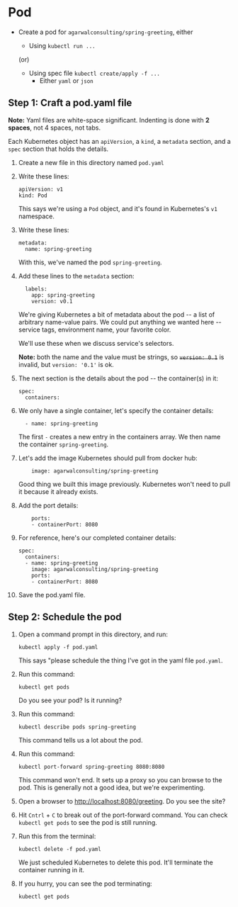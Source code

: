 # Pod

- Create a pod for `agarwalconsulting/spring-greeting`, either

  - Using `kubectl run ...`

  (or)

  - Using spec file `kubectl create/apply -f ...`
    - Either `yaml` or `json`

## Step 1: Craft a pod.yaml file

**Note:** Yaml files are white-space significant.  Indenting is done with **2 spaces**, not 4 spaces, not tabs.

Each Kubernetes object has an `apiVersion`, a `kind`, a `metadata` section, and a `spec` section that holds the details.

1. Create a new file in this directory named `pod.yaml`

2. Write these lines:

   ```
   apiVersion: v1
   kind: Pod
   ```

   This says we're using a `Pod` object, and it's found in Kubernetes's `v1` namespace.

3. Write these lines:

   ```
   metadata:
     name: spring-greeting
   ```

   With this, we've named the pod `spring-greeting`.

4. Add these lines to the `metadata` section:

   ```
     labels:
       app: spring-greeting
       version: v0.1
   ```

   We're giving Kubernetes a bit of metadata about the pod -- a list of arbitrary name-value pairs.  We could put anything we wanted here -- service tags, environment name, your favorite color.

   We'll use these when we discuss service's selectors.

   **Note:** both the name and the value must be strings, so ~~`version: 0.1`~~ is invalid, but `version: '0.1'` is ok.

5. The next section is the details about the pod -- the container(s) in it:

   ```
   spec:
     containers:
   ```

6. We only have a single container, let's specify the container details:

   ```
     - name: spring-greeting
   ```

   The first `-` creates a new entry in the containers array.  We then name the container `spring-greeting`.

7. Let's add the image Kubernetes should pull from docker hub:

   ```
       image: agarwalconsulting/spring-greeting
   ```

   Good thing we built this image previously.  Kubernetes won't need to pull it because it already exists.

8. Add the port details:

   ```
       ports:
       - containerPort: 8080
   ```

8. For reference, here's our completed container details:

   ```
   spec:
     containers:
     - name: spring-greeting
       image: agarwalconsulting/spring-greeting
       ports:
       - containerPort: 8080
   ```

9. Save the pod.yaml file.

## Step 2: Schedule the pod

1. Open a command prompt in this directory, and run:

   ```
   kubectl apply -f pod.yaml
   ```

   This says "please schedule the thing I've got in the yaml file `pod.yaml`.

2. Run this command:

   ```
   kubectl get pods
   ```

   Do you see your pod?  Is it running?

3. Run this command:

   ```
   kubectl describe pods spring-greeting
   ```

   This command tells us a lot about the pod.

4. Run this command:

   ```
   kubectl port-forward spring-greeting 8080:8080
   ```

   This command won't end.  It sets up a proxy so you can browse to the pod.  This is generally not a good idea, but we're experimenting.

5. Open a browser to [http://localhost:8080/greeting](http://localhost:8080/greeting).  Do you see the site?

6. Hit `Cntrl` + `C` to break out of the port-forward command.  You can check `kubectl get pods` to see the pod is still running.

7. Run this from the terminal:

   ```
   kubectl delete -f pod.yaml
   ```

   We just scheduled Kubernetes to delete this pod.  It'll terminate the container running in it.

8. If you hurry, you can see the pod terminating:

   ```
   kubectl get pods
   ```
